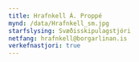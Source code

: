 ```yaml
---
title: Hrafnkell Á. Proppé
mynd: /data/Hrafnkell_sm.jpg
starfslysing: Svæðisskipulagstjóri
netfang: hrafnkell@borgarlinan.is
verkefnastjori: true
---
```


